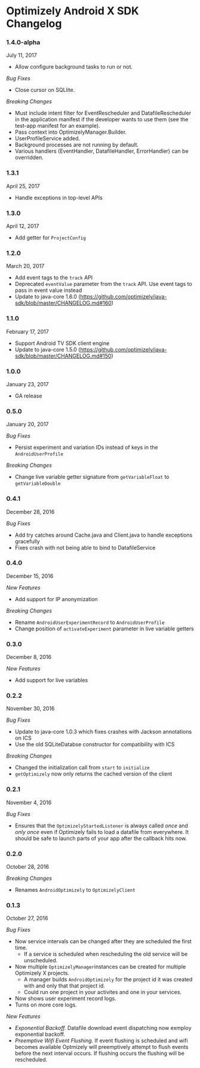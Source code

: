 # Optimizely Android X SDK Changelog
### 1.4.0-alpha
July 11, 2017

- Allow configure background tasks to run or not.

*Bug Fixes*

- Close cursor on SQLlite.

*Breaking Changes*

- Must include intent filter for EventRescheduler and DatafileRescheduler in the application manifest if the developer wants to use them (see the test-app manifest for an example).
- Pass context into OptimizelyManager.Builder.
- UserProfileService added.
- Background processes are not running by default.
- Various handlers (EventHandler, DatafileHandler, ErrorHandler) can be overridden.

### 1.3.1
April 25, 2017

- Handle exceptions in top-level APIs

### 1.3.0
April 12, 2017

- Add getter for `ProjectConfig`

### 1.2.0
March 20, 2017

- Add event tags to the `track` API
- Deprecated `eventValue` parameter from the `track` API. Use event tags to pass in event value instead
- Update to java-core 1.6.0 (https://github.com/optimizely/java-sdk/blob/master/CHANGELOG.md#160)

### 1.1.0
February 17, 2017

- Support Android TV SDK client engine
- Update to java-core 1.5.0 (https://github.com/optimizely/java-sdk/blob/master/CHANGELOG.md#150)


### 1.0.0
January 23, 2017

- GA release

### 0.5.0
January 20, 2017

*Bug Fixes*

- Persist experiment and variation IDs instead of keys in the `AndroidUserProfile`

*Breaking Changes*

- Change live variable getter signature from `getVariableFloat` to `getVariableDouble`

### 0.4.1
December 28, 2016

*Bug Fixes*

- Add try catches around Cache.java and Client.java to handle exceptions gracefully
- Fixes crash with not being able to bind to DatafileService

### 0.4.0
December 15, 2016

*New Features*

- Add support for IP anonymization

*Breaking Changes*

- Rename `AndroidUserExperimentRecord` to `AndroidUserProfile`
- Change position of `activateExperiment` parameter in live variable getters

### 0.3.0
December 8, 2016

*New Features*

- Add support for live variables

### 0.2.2
November 30, 2016

*Bug Fixes*
- Update to java-core 1.0.3 which fixes crashes with Jackson annotations on ICS
- Use the old SQLiteDatabse constructor for compatibility with ICS

*Breaking Changes*
- Changed the initialization call from `start` to `initialize`
- `getOptimizely` now only returns the cached version of the client

### 0.2.1
November 4, 2016

*Bug Fixes*
- Ensures that the `OptimizelyStartedListener` is always called *once* and *only once* even if Optimizely fails to load a datafile from everywhere. It should be safe to launch parts of your app after the callback hits now.

### 0.2.0
October 28, 2016

*Breaking Changes*
- Renames `AndroidOptimizely` to `OptimizelyClient`

### 0.1.3
October 27, 2016

*Bug Fixes*
- Now service intervals can be changed after they are scheduled the first time.
  - If a service is scheduled when rescheduling the old service will be unscheduled.
- Now multiple `OptimizelyManager`instances can be created for multiple Optimizely X projects.
  - A manager builds `AndroidOptimizely` for the project id it was created with and only that that project id.
  - Could run one project in your activites and one in your services.
- Now shows user experiment record logs.
- Turns on more core logs.

*New Features*
- *Exponential Backoff.* Datafile download event dispatching now exmploy exponential backoff.
- *Preemptive Wifi Event Flushing.* If event flushing is scheduled and wifi becomes available Optmizely will preemptively attempt to flush events before the next interval occurs.  If flushing occurs the flushing will be rescheduled.
